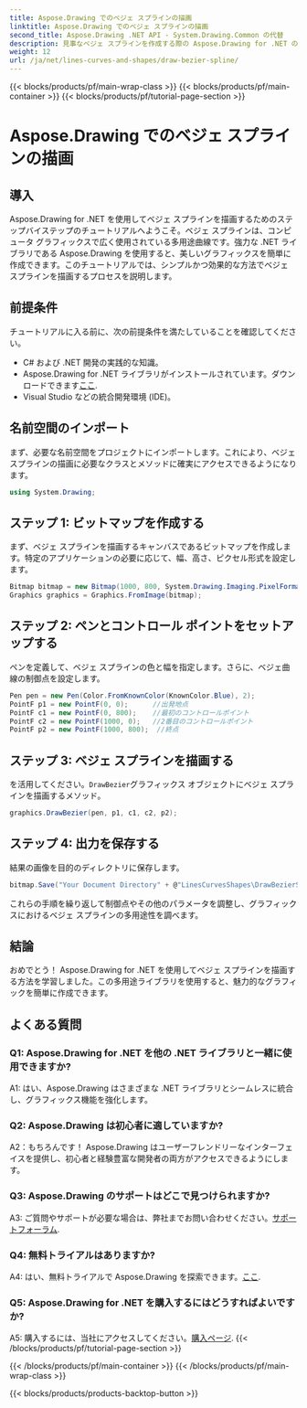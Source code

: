 ```yaml
---
title: Aspose.Drawing でのベジェ スプラインの描画
linktitle: Aspose.Drawing でのベジェ スプラインの描画
second_title: Aspose.Drawing .NET API - System.Drawing.Common の代替
description: 見事なベジェ スプラインを作成する際の Aspose.Drawing for .NET のパワーを探ってください。シームレスなグラフィックス開発については、ステップバイステップのガイドに従ってください。
weight: 12
url: /ja/net/lines-curves-and-shapes/draw-bezier-spline/
---
```


{{< blocks/products/pf/main-wrap-class >}}
{{< blocks/products/pf/main-container >}}
{{< blocks/products/pf/tutorial-page-section >}}

# Aspose.Drawing でのベジェ スプラインの描画

## 導入

Aspose.Drawing for .NET を使用してベジェ スプラインを描画するためのステップバイステップのチュートリアルへようこそ。ベジェ スプラインは、コンピュータ グラフィックスで広く使用されている多用途曲線です。強力な .NET ライブラリである Aspose.Drawing を使用すると、美しいグラフィックスを簡単に作成できます。このチュートリアルでは、シンプルかつ効果的な方法でベジェ スプラインを描画するプロセスを説明します。

## 前提条件

チュートリアルに入る前に、次の前提条件を満たしていることを確認してください。

- C# および .NET 開発の実践的な知識。
-  Aspose.Drawing for .NET ライブラリがインストールされています。ダウンロードできます[ここ](https://releases.aspose.com/drawing/net/).
- Visual Studio などの統合開発環境 (IDE)。

## 名前空間のインポート

まず、必要な名前空間をプロジェクトにインポートします。これにより、ベジェ スプラインの描画に必要なクラスとメソッドに確実にアクセスできるようになります。

```csharp
using System.Drawing;
```

## ステップ 1: ビットマップを作成する

まず、ベジェ スプラインを描画するキャンバスであるビットマップを作成します。特定のアプリケーションの必要に応じて、幅、高さ、ピクセル形式を設定します。

```csharp
Bitmap bitmap = new Bitmap(1000, 800, System.Drawing.Imaging.PixelFormat.Format32bppPArgb);
Graphics graphics = Graphics.FromImage(bitmap);
```

## ステップ 2: ペンとコントロール ポイントをセットアップする

ペンを定義して、ベジェ スプラインの色と幅を指定します。さらに、ベジェ曲線の制御点を設定します。

```csharp
Pen pen = new Pen(Color.FromKnownColor(KnownColor.Blue), 2);
PointF p1 = new PointF(0, 0);      //出発地点
PointF c1 = new PointF(0, 800);    //最初のコントロールポイント
PointF c2 = new PointF(1000, 0);   //2番目のコントロールポイント
PointF p2 = new PointF(1000, 800);  //終点
```

## ステップ 3: ベジェ スプラインを描画する

を活用してください。`DrawBezier`グラフィックス オブジェクトにベジェ スプラインを描画するメソッド。

```csharp
graphics.DrawBezier(pen, p1, c1, c2, p2);
```

## ステップ 4: 出力を保存する

結果の画像を目的のディレクトリに保存します。

```csharp
bitmap.Save("Your Document Directory" + @"LinesCurvesShapes\DrawBezierSpline_out.png");
```

これらの手順を繰り返して制御点やその他のパラメータを調整し、グラフィックスにおけるベジェ スプラインの多用途性を調べます。

## 結論

おめでとう！ Aspose.Drawing for .NET を使用してベジェ スプラインを描画する方法を学習しました。この多用途ライブラリを使用すると、魅力的なグラフィックを簡単に作成できます。

## よくある質問

### Q1: Aspose.Drawing for .NET を他の .NET ライブラリと一緒に使用できますか?

A1: はい、Aspose.Drawing はさまざまな .NET ライブラリとシームレスに統合し、グラフィックス機能を強化します。

### Q2: Aspose.Drawing は初心者に適していますか?

A2：もちろんです！ Aspose.Drawing はユーザーフレンドリーなインターフェイスを提供し、初心者と経験豊富な開発者の両方がアクセスできるようにします。

### Q3: Aspose.Drawing のサポートはどこで見つけられますか?

 A3: ご質問やサポートが必要な場合は、弊社までお問い合わせください。[サポートフォーラム](https://forum.aspose.com/c/diagram/17).

### Q4: 無料トライアルはありますか?

A4: はい、無料トライアルで Aspose.Drawing を探索できます。[ここ](https://releases.aspose.com/).

### Q5: Aspose.Drawing for .NET を購入するにはどうすればよいですか?

 A5: 購入するには、当社にアクセスしてください。[購入ページ](https://purchase.aspose.com/buy).
{{< /blocks/products/pf/tutorial-page-section >}}

{{< /blocks/products/pf/main-container >}}
{{< /blocks/products/pf/main-wrap-class >}}

{{< blocks/products/products-backtop-button >}}
